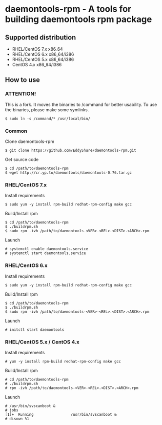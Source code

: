 daemontools-rpm - A tools for building daemontools rpm package
==============================================================

Supported distribution
----------------------

- RHEL/CentOS 7.x x86_64
- RHEL/CentOS 6.x x86_64/i386
- RHEL/CentOS 5.x x86_64/i386
- CentOS 4.x x86_64/i386

How to use
----------

### ATTENTION!

This is a fork. It moves the binaries to /command for better usability.
To use the binaries, please make some symlinks.
```
$ sudo ln -s /command/* /usr/local/bin/
```

### Common

Clone daemontools-rpm

```
$ git clone https://github.com/EddyShure/daemontools-rpm.git
```

Get source code

```
$ cd /path/to/daemontools-rpm
$ wget http://cr.yp.to/daemontools/daemontools-0.76.tar.gz
```

### RHEL/CentOS 7.x

Install requirements

```
$ sudo yum -y install rpm-build redhat-rpm-config make gcc
```

Build/Install rpm

```
$ cd /path/to/daemontools-rpm
$ ./buildrpm.sh
$ sudo rpm -ivh /path/to/daemontools-<VER>-<REL>.<DIST>.<ARCH>.rpm
```

Launch

```
# systemctl enable daemontools.service
# systemctl start daemontools.service
```

### RHEL/CentOS 6.x

Install requirements

```
$ sudo yum -y install rpm-build redhat-rpm-config make gcc
```

Build/Install rpm

```
$ cd /path/to/daemontools-rpm
$ ./buildrpm.sh
$ sudo rpm -ivh /path/to/daemontools-<VER>-<REL>.<DIST>.<ARCH>.rpm
```

Launch

```
# initctl start daemontools
```

### RHEL/CentOS 5.x / CentOS 4.x

Install requirements

```
# yum -y install rpm-build redhat-rpm-config make gcc
```

Build/Install rpm

```
# cd /path/to/daemontools-rpm
# ./buildrpm.sh
# rpm -ivh /path/to/daemontools-<VER>-<REL>.<DIST>.<ARCH>.rpm
```

Launch

```
# /usr/bin/svscanboot &
# jobs
[1]+  Running                 /usr/bin/svscanboot &
# disown %1
```

